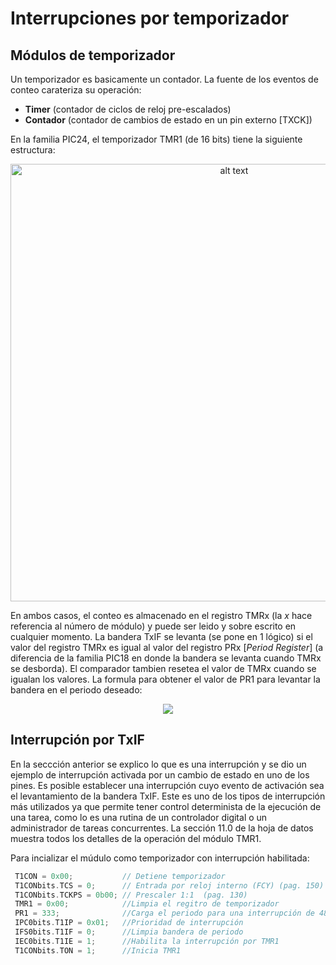 # Interrupciones por temporizador 
## Módulos de temporizador
Un temporizador es basicamente un contador. La fuente de los eventos de conteo carateriza su operación:
* **Timer** (contador de ciclos de reloj pre-escalados)
* **Contador** (contador de cambios de estado en un pin externo [TXCK])

En la familia PIC24, el temporizador TMR1 (de 16 bits) tiene la siguiente estructura:

<p align="center">
<img src="https://2.bp.blogspot.com/-C-9g_KGEqE4/XxIqOiqUJrI/AAAAAAAACXc/pOReC0jxqZMoG3ATyjy93eefWDwRQV7lwCLcBGAsYHQ/s1600/TMR1_PIC24.png" alt="alt text" width="700">
</p>

En ambos casos, el conteo es almacenado en el registro TMRx (la *x* hace referencia al número de módulo) y puede ser leido y sobre escrito en cualquier momento. La bandera TxIF se levanta (se pone en 1 lógico) si el valor del registro TMRx es igual al valor del registro PRx [*Period Register*] (a diferencia de la familia PIC18 en donde la bandera se levanta cuando TMRx se desborda). El comparador tambien resetea el valor de TMRx cuando se igualan los valores. La formula para obtener el valor de PR1 para levantar la bandera en el periodo deseado: 

<p align="center">
<img src="https://1.bp.blogspot.com/-dobHiZLPLwM/X9VbzU5YO-I/AAAAAAAACcI/hRcYBL5japUNQyHJxp4BCmhL4kIA1itGQCLcBGAsYHQ/s16000/PR1_TMRX_Int_PIC24.png">
</p>


## Interrupción por TxIF

En la seccción anterior se explico lo que es una interrupción y se dio un ejemplo de interrupción activada por un cambio de estado en uno de los pines. Es posible establecer una interrupción cuyo evento de activación sea el levantamiento de la bandera TxIF. Este es uno de los tipos de interrupción más utilizados ya que permite tener control determinista de la ejecución de una tarea, como lo es una rutina de un controlador digital o un administrador de tareas concurrentes. La sección 11.0 de la hoja de datos muestra todos los detalles de la operación del módulo TMR1.

Para incializar el múdulo como temporizador con interrupción habilitada:
```C
 T1CON = 0x00;           // Detiene temporizador
 T1CONbits.TCS = 0;      // Entrada por reloj interno (FCY) (pag. 150)
 T1CONbits.TCKPS = 0b00; // Prescaler 1:1  (pag. 130)
 TMR1 = 0x00;            //Limpia el regitro de temporizador
 PR1 = 333;              //Carga el periodo para una interrupción de 48 kHz
 IPC0bits.T1IP = 0x01;   //Prioridad de interrupción
 IFS0bits.T1IF = 0;      //Limpia bandera de periodo
 IEC0bits.T1IE = 1;      //Habilita la interrupción por TMR1
 T1CONbits.TON = 1;      //Inicia TMR1 
```
